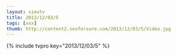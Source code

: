 ```yaml
--- 
layout: sieutv
title: 2013/12/03/5
tags: [xxx]
thumb: http://content2.sexforsure.com/2013/12/03/5/Video.jpg
---
```

{% include tvpro key="2013/12/03/5" %} 
